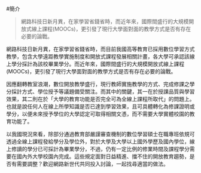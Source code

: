 #簡介

> 網路科技日新月異，在家學習省錢省時，而近年來，國際間盛行的大規模開放式線上課程(MOOCs)，更引發了現行大學面對面的教學方式是否有存在必要的論戰。 


網路科技日新月異，在家學習省錢省時，而目前我國高等教育已採用數位學習方式教學，包含大學遠距教學實施制度和開放式課程發展相關計畫，各大學可承認該線上學分採計為該校畢業學分。而近年來，國際間盛行的大規模開放式線上課程(MOOCs)，更引發了現行大學面對面的教學方式是否有存在必要的論戰。


因應翻轉教室浪潮，數位開放教學盛行，現行教師實施教學的方式、完成修課之學分採計方式、學位授予等議題備受關注。而其中的關鍵，其一在於授課品質與學習效果，其二則在於「大學的教育功能是否完全可為全線上課程所取代」的問題上。也就是說任何人在線上所學知識是否已達到學習效果，且可具體轉化為修課證明或學分，以便未來授予學位的大學認定可取得相關文憑，而不需要大學實體校園的教育功能了。


以我國現況來看，除部分通過教育部嚴謹審查機制的數位學習碩士在職專班依規可透過全線上課程發給學分及學位外，對於大學及大學以上國外學歷及國內學位，線上修讀的學分已可採計為畢業學分，不過，仍有一定比例的修業時間及課程學分需要在國內外大學校園內完成。這些規定面對日益精進、擋不住的開放教育趨勢，是否有需要調整？歡迎網路新世代共同投入討論，一起找尋適當的做法。

